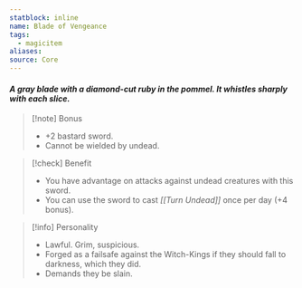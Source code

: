 ```yaml
---
statblock: inline
name: Blade of Vengeance
tags:
  - magicitem
aliases: 
source: Core
---
```

#### *A gray blade with a diamond-cut ruby in the pommel. It whistles sharply with each slice.*

>[!note] Bonus
>- +2 bastard sword. 
>- Cannot be wielded by undead.

>[!check] Benefit
>- You have advantage on attacks against undead creatures with this sword.
>- You can use the sword to cast *[[Turn Undead]]* once per day (+4 bonus).

>[!info] Personality
>- Lawful. Grim, suspicious. 
>- Forged as a failsafe against the Witch-Kings if they should fall to darkness, which they did.
>- Demands they be slain.
